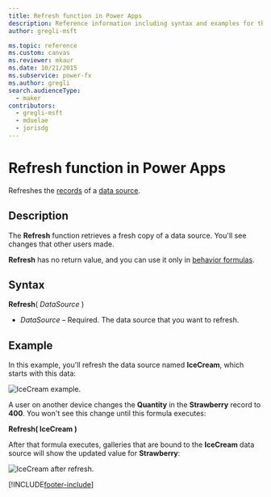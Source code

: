 ```yaml
---
title: Refresh function in Power Apps
description: Reference information including syntax and examples for the Refresh function in Power Apps.
author: gregli-msft

ms.topic: reference
ms.custom: canvas
ms.reviewer: mkaur
ms.date: 10/21/2015
ms.subservice: power-fx
ms.author: gregli
search.audienceType:
  - maker
contributors:
  - gregli-msft
  - mduelae
  - jorisdg
---
```


# Refresh function in Power Apps

Refreshes the [records](/power-apps/maker/canvas-apps/working-with-tables#records) of a [data source](/power-apps/maker/canvas-apps/working-with-data-sources).

## Description

The **Refresh** function retrieves a fresh copy of a data source. You'll see changes that other users made.

**Refresh** has no return value, and you can use it only in [behavior formulas](/power-apps/maker/canvas-apps/working-with-formulas-in-depth).

## Syntax

**Refresh**( _DataSource_ )

- _DataSource_ – Required. The data source that you want to refresh.

## Example

In this example, you'll refresh the data source named **IceCream**, which starts with this data:

![IceCream example.](media/function-refresh/icecream.png)

A user on another device changes the **Quantity** in the **Strawberry** record to **400**. You won't see this change until this formula executes:

**Refresh( IceCream )**

After that formula executes, galleries that are bound to the **IceCream** data source will show the updated value for **Strawberry**:

![IceCream after refresh.](media/function-refresh/icecream-after.png)

[!INCLUDE[footer-include](../../includes/footer-banner.md)]
